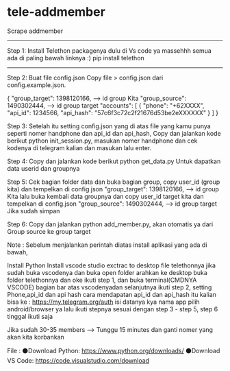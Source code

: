 # tele-addmember
Scrape addmember 
<hr>
Step 1: Install Telethon packagenya dulu di Vs code ya massehhh semua ada di paling bawah linknya :) 
pip install telethon
<hr>
Step 2: Buat file config.json Copy file > config.json dari config.example.json.

{
	"group_target": 1398120166, --> id group Kita
	"group_source": 1490302444, --> id group target
 	"accounts": [
		{
			"phone": "+62XXXX", 
			"api_id": 1234566,
			"api_hash": "57c6f3c72c2f21676d53be2eXXXXXX"
		}
	]
}

Step 3: Setelah itu setting  config.json yang di atas file yang kamu punya seperti nomer handphone dan api_id dan api_hash,
Copy dan jalankan kode berikut python init_session.py, masukan nomer handphone dan cek kodenya di telegram kalian dan masukan lalu enter.

Step 4: Copy dan jalankan kode berikut python get_data.py Untuk dapatkan data userid dan groupnya

Step 5: Cek bagian folder data dan buka bagian group, copy user_id (group kita) dan tempelkan di config.json  "group_target": 1398120166, --> id group Kita
lalu buka kembali data groupnya dan copy user_id target kita dan tempelkan di config.json "group_source": 1490302444, --> id group target Jika sudah simpan 

Step 6: Copy dan jalankan python add_member.py, akan otomatis ya dari Group source ke group target

Note : Sebelum menjalankan perintah diatas install aplikasi yang ada di bawah,

Install Python
Install vscode studio
exctrac to desktop file telethonnya
jika sudah buka vscodenya dan buka open folder arahkan ke desktop buka folder telethonnya dan oke
ikuti step 1, dan buka terminal(CMDNYA VSCODE) bagian bar atas vscodenyadan selanjutnya ikuti step 2,
setting Phone,api_id dan api hash cara mendapatan api_id dan api_hash itu kalian bisa ke : https://my.telegram.org/auth
isi datanya kya nama app pilih android/browser ya lalu ikuti stepnya sesuai dengan step 3 - step 5,
step 6 tinggal ikuti saja

Jika sudah 30-35 members --> Tunggu 15 minutes dan ganti nomer yang akan kita korbankan 


File :
⚫Download Python: https://www.python.org/downloads/
⚫Download VS Code: https://code.visualstudio.com/download


